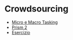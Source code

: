 # Crowdsourcing

* [Micro e Macro Tasking](crowdsourcing/crowdsourcing.md)
* [Prism 2](strumenti-per-geospatial-analysis/page-1/page-2.md)
* [Esercizio](crowdsourcing/exercises.md)
